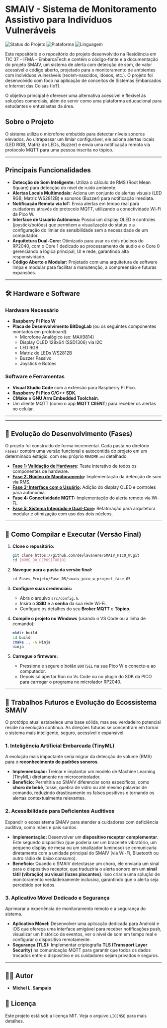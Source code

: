 # SMAIV - Sistema de Monitoramento Assistivo para Indivíduos Vulneráveis

![Status do Projeto](https://img.shields.io/badge/status-concluído-brightgreen)
![Plataforma](https://img.shields.io/badge/plataforma-Raspberry%20Pi%20Pico%20W-blue)
![Linguagem](https://img.shields.io/badge/linguagem-C/C++-orange)

Este repositório  é o repositório do projeto desenvolvido na Residência em TIC 37 – IFMA – EmbarcaTech e contém o código-fonte e a documentação do projeto SMAIV, um sistema de alerta com detecção de som, de valor acessível e código aberto, projetado para o monitoramento de ambientes com indivíduos vulneráveis (recém-nascidos, idosos, etc.). O projeto foi desenvolvido com foco na aplicação de conceitos de Sistemas Embarcados e Internet das Coisas (IoT).

O objetivo principal é oferecer uma alternativa acessível e flexível às soluções comerciais, além de servir como uma plataforma educacional para estudantes e entusiastas da área.

## Sobre o Projeto

O sistema utiliza o microfone embutido para detectar níveis sonoros elevados. Ao ultrapassar um limiar configurável, ele aciona alertas locais (LED RGB, Matriz de LEDs, Buzzer) e envia uma notificação remota via protocolo MQTT para uma pessoa inscrita no tópico.

---

## Principais Funcionalidades

- **Detecção de Som Inteligente:** Utiliza o cálculo de RMS (Root Mean Square) para detecção do nível de ruído ambiente.
- **Alertas Locais Multimodais:** Aciona um conjunto de alertas visuais (LED RGB, Matriz WS2812B) e sonoros (Buzzer) para notificação imediata.
- **Notificação Remota via IoT:** Envia alertas em tempo real para cuidadores através do protocolo MQTT, utilizando a conectividade Wi-Fi da Pico W.
- **Interface de Usuário Autônoma:** Possui um display OLED e controles (joystick/botões) que permitem a visualização do status e a configuração do limiar de sensibilidade sem a necessidade de um computador.
- **Arquitetura Dual-Core:** Otimizado para usar os dois núcleos do RP2040, com o Core 1 dedicado ao processamento de áudio e o Core 0 gerenciando a lógica principal, UI e rede, garantindo alta responsividade.
- **Código Aberto e Modular:** Projetado com uma arquitetura de software limpa e modular para facilitar a manutenção, a compreensão e futuras expansões.

---

## 🛠️ Hardware e Software

### Hardware Necessário
- **Raspberry Pi Pico W**
- **Placa de Desenvolvimento BitDogLab** (ou os seguintes componentes montados em protoboard):
  - Microfone Analógico (ex: MAX9814)
  - Display OLED 128x64 (SSD1306) via I2C
  - LED RGB
  - Matriz de LEDs WS2812B
  - Buzzer Passivo
  - Joystick e Botões

### Software e Ferramentas
- **Visual Studio Code** com a extensão para Raspberry Pi Pico.
- **Raspberry Pi Pico C/C++ SDK**.
- **CMake** e **GNU Arm Embedded Toolchain**.
- Um cliente MQTT (como o app **MQTT ClIENT**) para receber os alertas no celular.

---

---

## 🚀 Evolução do Desenvolvimento (Fases)

O projeto foi construído de forma incremental. Cada pasta no diretório `Fases/` contém uma versão funcional e autocontida do projeto em um determinado estágio, com seu próprio `README.md` detalhado.

- **[Fase 1: Validação de Hardware](./Fase_01/smaiv_pico_w_project_fase_01/README.md):** Teste interativo de todos os componentes de hardware.
- **[Fase 2: Núcleo de Monitoramento](./Fases_Prjeto/Fase_01/smaiv_pico_w_project_fase_02/README.md):** Implementação da detecção de som via RMS.
- **[Fase 3: Interface com o Usuário](./Fases_Prjeto/Fase_01/smaiv_pico_w_project_fase_03/README.md):** Adição do display OLED e controles para autonomia.
- **[Fase 4: Conectividade MQTT](./Fases_Prjeto/Fase_01/smaiv_pico_w_project_fase_04/README.md):** Implementação do alerta remoto via Wi-Fi.
- **[Fase 5: Sistema Integrado e Dual-Core](./Fases_Prjeto/Fase_01/smaiv_pico_w_project_fase_05/README.md):** Refatoração para arquitetura modular e otimização com uso dos dois núcleos.

---

## 🔧 Como Compilar e Executar (Versão Final)

1.  **Clone o repositório:**
    ```bash
    git clone https://github.com/devlavanere/SMAIV_PICO_W.git
    cd [NOME_DO_REPOSITORIO]
    ```

2.  **Navegue para a pasta da versão final:**
    ```bash
    cd Fases_Projeto/Fase_05/smaiv_pico_w_project_fase_05
    ```

3.  **Configure suas credenciais:**
    - Abra o arquivo `src/config.h`.
    - Insira o **SSID** e a **senha** da sua rede Wi-Fi.
    - Configure os detalhes do seu **Broker MQTT** e **Tópico**.

4.  **Compile o projeto no Windows** (usando o VS Code ou a linha de comando):
    ```bash
    mkdir build
    cd build
    cmake .. -G Ninja
    ninja
    ```

5.  **Carregue o firmware:**
    - Pressione e segure o botão `BOOTSEL` na sua Pico W e conecte-a ao computador.
    - Depois só apertar Run no Vs Code ou no plugin do SDK da PICO para carregar o programa no microlador RP2040.

---

## 🔮 Trabalhos Futuros e Evolução do Ecossistema SMAIV

O protótipo atual estabelece uma base sólida, mas seu verdadeiro potencial reside na evolução contínua. As direções futuras se concentram em tornar o sistema mais inteligente, seguro, acessível e expansível.

### 1. Inteligência Artificial Embarcada (TinyML)
A evolução mais impactante seria migrar da detecção de volume (RMS) para o **reconhecimento de padrões sonoros**.
- **Implementação:** Treinar e implantar um modelo de Machine Learning (TinyML) diretamente no microcontrolador.
- **Benefício:** Permitiria ao SMAIV diferenciar sons específicos, como **choro de bebê**, tosse, quebra de vidro ou até mesmo palavras de comando, reduzindo drasticamente os falsos positivos e tornando os alertas contextualmente relevantes.

### 2. Acessibilidade para Deficientes Auditivos
Expandir o ecossistema SMAIV para atender a cuidadores com deficiência auditiva, como mães e pais surdos.
- **Implementação:** Desenvolver um **dispositivo receptor complementar**. Este segundo dispositivo (que poderia ser um bracelete vibratório, um pequeno display de mesa ou um sinalizador luminoso) se comunicaria diretamente com a unidade principal do SMAIV (via Wi-Fi, Bluetooth ou outro rádio de baixo consumo).
- **Benefício:** Quando o SMAIV detectasse um choro, ele enviaria um sinal para o dispositivo receptor, que traduziria o alerta sonoro em um **sinal tátil (vibração) ou visual (luzes piscantes)**. Isso criaria uma solução de monitoramento verdadeiramente inclusiva, garantindo que o alerta seja percebido por todos.

### 3. Aplicativo Móvel Dedicado e Segurança
Aprimorar a experiência de monitoramento remoto e a segurança do sistema.
- **Aplicativo Móvel:** Desenvolver uma aplicação dedicada para Android e iOS que ofereça uma interface amigável para receber notificações push, visualizar um histórico de eventos, ver o nível de som em tempo real e configurar o dispositivo remotamente.
- **Segurança (TLS):** Implementar criptografia **TLS (Transport Layer Security)** na comunicação MQTT para garantir que todos os dados trocados entre o dispositivo e os cuidadores sejam privados e seguros.

---

## 👨‍💻 Autor

- **Michel L. Sampaio**

## 📜 Licença

Este projeto está sob a licença MIT. Veja o arquivo `LICENSE` para mais detalhes.
